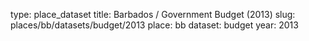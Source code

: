 type: place_dataset
title: Barbados / Government Budget (2013)
slug: places/bb/datasets/budget/2013
place: bb
dataset: budget
year: 2013
